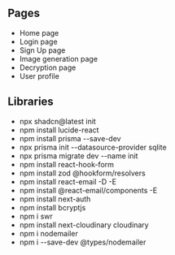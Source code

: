 ## Pages

- Home page
- Login page
- Sign Up page
- Image generation page
- Decryption page
- User profile

## Libraries

- npx shadcn@latest init
- npm install lucide-react
- npm install prisma --save-dev
- npx prisma init --datasource-provider sqlite
- npx prisma migrate dev --name init
- npm install react-hook-form
- npm install zod @hookform/resolvers
- npm install react-email -D -E
- npm install @react-email/components -E
- npm install next-auth
- npm install bcryptjs
- npm i swr
- npm install next-cloudinary cloudinary
- npm i nodemailer
- npm i --save-dev @types/nodemailer